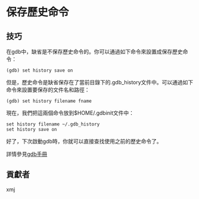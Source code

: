 # 保存歷史命令

## 技巧

在gdb中，缺省是不保存歷史命令的。你可以通過如下命令來設置成保存歷史命令：

	(gdb) set history save on

但是，歷史命令是缺省保存在了當前目錄下的.gdb_history文件中。可以通過如下命令來設置要保存的文件名和路徑：

	(gdb) set history filename fname

現在，我們把這兩個命令放到$HOME/.gdbinit文件中：

	set history filename ~/.gdb_history
	set history save on

好了，下次啟動gdb時，你就可以直接查找使用之前的歷史命令了。

詳情參見[gdb手冊](https://sourceware.org/gdb/onlinedocs/gdb/Command-History.html#Command-History)

## 貢獻者

xmj

